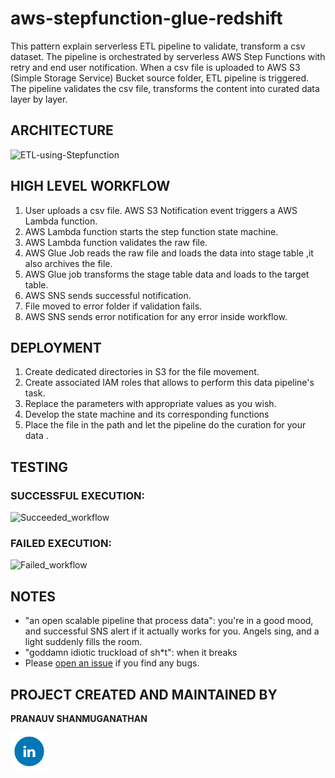 # aws-stepfunction-glue-redshift
This pattern explain  serverless ETL pipeline to validate, transform a csv dataset. The pipeline is orchestrated by serverless AWS Step Functions with retry and end user notification. When a csv file is uploaded to AWS S3 (Simple Storage Service) Bucket source folder, ETL pipeline is triggered. The pipeline validates the csv file, transforms the content into curated data layer by layer.

## ARCHITECTURE
![ETL-using-Stepfunction](https://github.com/PranauvShanmuganathan/aws-stepfunction-glue-redshift/assets/52068839/bd4b44da-1740-4c85-bad8-37f25daef2aa)

## HIGH LEVEL WORKFLOW 
1. User uploads a csv file. AWS S3 Notification event triggers a AWS Lambda function.
2. AWS Lambda function starts the step function state machine.
3. AWS Lambda function validates the raw file.
4. AWS Glue Job reads the raw file and loads the data into stage table ,it also archives the file.
5. AWS Glue job transforms the stage table data and loads to the target table.
6. AWS SNS sends successful notification.
7. File moved to error folder if validation fails.
8. AWS SNS sends error notification for any error inside workflow.

## DEPLOYMENT
1. Create dedicated directories in S3  for the file movement.
2. Create associated IAM roles that allows to perform this data pipeline's task.
3. Replace the parameters with appropriate values as you wish.
4. Develop the state machine and its corresponding functions
5. Place the file in the path and let the pipeline do the curation for your data .

## TESTING
### SUCCESSFUL EXECUTION:
<img width="500" alt="Succeeded_workflow" src="https://github.com/PranauvShanmuganathan/aws-stepfunction-glue-redshift/assets/52068839/355fdeaa-289c-4d19-9d7d-abede7ff8de8">

### FAILED EXECUTION:
<img width="500" alt="Failed_workflow" src="https://github.com/PranauvShanmuganathan/aws-stepfunction-glue-redshift/assets/52068839/ff0045e9-9863-4a6a-957a-9a9af5148e6b">

## NOTES
* "an open scalable pipeline that process data": you're in a good mood, and successful SNS alert if it actually works for you. Angels sing, and a light suddenly fills the room.
* "goddamn idiotic truckload of sh*t": when it breaks
* Please [open an issue](https://github.com/PranauvShanmuganathan/aws-stepfunction-glue-redshift/issues) if you find any bugs.

## PROJECT CREATED AND MAINTAINED BY
**PRANAUV SHANMUGANATHAN** 

<a href="https://www.linkedin.com/in/pranauv-s/"><img src="https://raw.githubusercontent.com/aritraroy/social-icons/master/linkedin-icon.png" alt="linkedin"  width="60"></a> 




